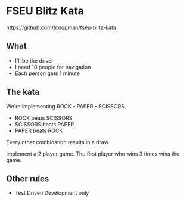 # FSEU Blitz Kata

https://github.com/tcoopman/fseu-blitz-kata

## What

* I'll be the driver
* I need 10 people for navigation
* Each person gets 1 minute

## The kata

We're implementing ROCK - PAPER - SCISSORS.

 * ROCK     beats SCISSORS
 * SCISSORS beats PAPER
 * PAPER    beats ROCK

Every other combination results in a draw.

Implement a 2 player game. 
The first player who wins 3 times wins the game.

## Other rules

* Test Driven Development only